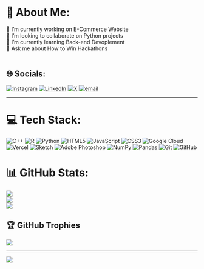 # 💫 About Me:
🔭 I’m currently working on E-Commerce Website <br>👯 I’m looking to collaborate on Python projects<br>🌱 I’m currently learning Back-end Devoplement<br>💬 Ask me about How to Win Hackathons<br><br>

## 🌐 Socials:
[![Instagram](https://img.shields.io/badge/Instagram-%23E4405F.svg?logo=Instagram&logoColor=white)](https://instagram.com/@f_deshmukh13) [![LinkedIn](https://img.shields.io/badge/LinkedIn-%230077B5.svg?logo=linkedin&logoColor=white)](https://linkedin.com/in/@faizandeshmukh13) [![X](https://img.shields.io/badge/X-black.svg?logo=X&logoColor=white)](https://x.com/@f_deshmukh13) [![email](https://img.shields.io/badge/Email-D14836?logo=gmail&logoColor=white)](mailto:deshmukhfaizan13@gmail.com) 
<hr>

# 💻 Tech Stack:
![C++](https://img.shields.io/badge/c++-%2300599C.svg?style=for-the-badge&logo=c%2B%2B&logoColor=white) ![R](https://img.shields.io/badge/r-%23276DC3.svg?style=for-the-badge&logo=r&logoColor=white) ![Python](https://img.shields.io/badge/python-3670A0?style=for-the-badge&logo=python&logoColor=ffdd54) ![HTML5](https://img.shields.io/badge/html5-%23E34F26.svg?style=for-the-badge&logo=html5&logoColor=white) ![JavaScript](https://img.shields.io/badge/javascript-%23323330.svg?style=for-the-badge&logo=javascript&logoColor=%23F7DF1E) ![CSS3](https://img.shields.io/badge/css3-%231572B6.svg?style=for-the-badge&logo=css3&logoColor=white) ![Google Cloud](https://img.shields.io/badge/GoogleCloud-%234285F4.svg?style=for-the-badge&logo=google-cloud&logoColor=white) ![Vercel](https://img.shields.io/badge/vercel-%23000000.svg?style=for-the-badge&logo=vercel&logoColor=white) ![Sketch](https://img.shields.io/badge/Sketch-FFB387?style=for-the-badge&logo=sketch&logoColor=black) ![Adobe Photoshop](https://img.shields.io/badge/adobe%20photoshop-%2331A8FF.svg?style=for-the-badge&logo=adobe%20photoshop&logoColor=white) ![NumPy](https://img.shields.io/badge/numpy-%23013243.svg?style=for-the-badge&logo=numpy&logoColor=white) ![Pandas](https://img.shields.io/badge/pandas-%23150458.svg?style=for-the-badge&logo=pandas&logoColor=white) ![Git](https://img.shields.io/badge/git-%23F05033.svg?style=for-the-badge&logo=git&logoColor=white) ![GitHub](https://img.shields.io/badge/github-%23121011.svg?style=for-the-badge&logo=github&logoColor=white)


# 📊 GitHub Stats:
![](https://github-readme-stats.vercel.app/api?username=faizan1317&theme=radical&hide_border=false&include_all_commits=true&count_private=true)<br/>
![](https://nirzak-streak-stats.vercel.app/?user=faizan1317&theme=radical&hide_border=false)<br/>
![](https://github-readme-stats.vercel.app/api/top-langs/?username=faizan1317&theme=radical&hide_border=false&include_all_commits=true&count_private=true&layout=compact)


## 🏆 GitHub Trophies
![](https://github-profile-trophy.vercel.app/?username=faizan1317&theme=radical&no-frame=false&no-bg=false&margin-w=4)

---
[![](https://visitcount.itsvg.in/api?id=faizan1317&icon=0&color=0)](https://visitcount.itsvg.in)

<!-- Proudly created with GPRM ( https://gprm.itsvg.in ) -->

